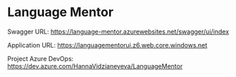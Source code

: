 # Language Mentor

Swagger URL: https://language-mentor.azurewebsites.net/swagger/ui/index

Application URL: https://languagementorui.z6.web.core.windows.net

Project Azure DevOps: https://dev.azure.com/HannaVidzianeyeva/LanguageMentor
